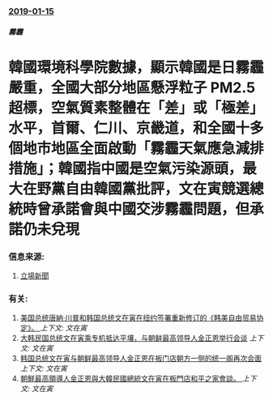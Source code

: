 ### [2019-01-15](/news/2019/01/15/index.md)

##### 霧霾
# 韓國環境科學院數據，顯示韓國是日霧霾嚴重，全國大部分地區懸浮粒子 PM2.5 超標，空氣質素整體在「差」或「極差」水平，首爾、仁川、京畿道，和全國十多個地市地區全面啟動「霧霾天氣應急減排措施」；韓國指中國是空氣污染源頭，最大在野黨自由韓國黨批評，文在寅競選總統時曾承諾會與中國交涉霧霾問題，但承諾仍未兌現 




### 信息来源:

1. [立場新聞  ](https://www.thestandnews.com/international/%E9%9F%93%E9%9C%A7%E9%9C%BE%E5%9A%B4%E9%87%8Dpm2-5%E8%B6%85%E6%A8%99-%E6%94%BF%E7%95%8C%E7%9F%9B%E9%A0%AD%E7%9B%B4%E6%8C%87%E4%B8%AD%E5%9C%8B-%E5%8F%B0%E7%81%A3%E6%B0%A3%E8%B1%A1%E5%89%AF%E5%B1%80%E9%95%B7%E8%81%)

### 有关:

1. [美国总统唐納·川普和韩国总统文在寅在纽约签署重新修订的《韩美自由贸易协定》。 ](/news/2018/09/24/美国总统唐納-川普和韩国总统文在寅在纽约签署重新修订的-韩美自由贸易协定.md) _上下文: 文在寅_
2. [大韩民国总统文在寅乘专机抵达平壤，与朝鲜最高领导人金正恩举行会谈](/news/2018/09/18/大韩民国总统文在寅乘专机抵达平壤-与朝鲜最高领导人金正恩举行会谈.md) _上下文: 文在寅_
3. [韩国总统文在寅与朝鲜最高领导人金正恩在板门店朝方一侧的统一阁再次会面](/news/2018/05/26/韩国总统文在寅与朝鲜最高领导人金正恩在板门店朝方一侧的统一阁再次会面.md) _上下文: 文在寅_
4. [朝鮮最高領導人金正恩與大韓民國總統文在寅在板門店和平之家會談。 ](/news/2018/04/27/朝鮮最高領導人金正恩與大韓民國總統文在寅在板門店和平之家會談.md) _上下文: 文在寅_
